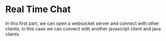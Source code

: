 # Real Time Chat
In this first part, we can open a websocket server and connect with other clients, in this case we can connect with another javascript client and java clients
